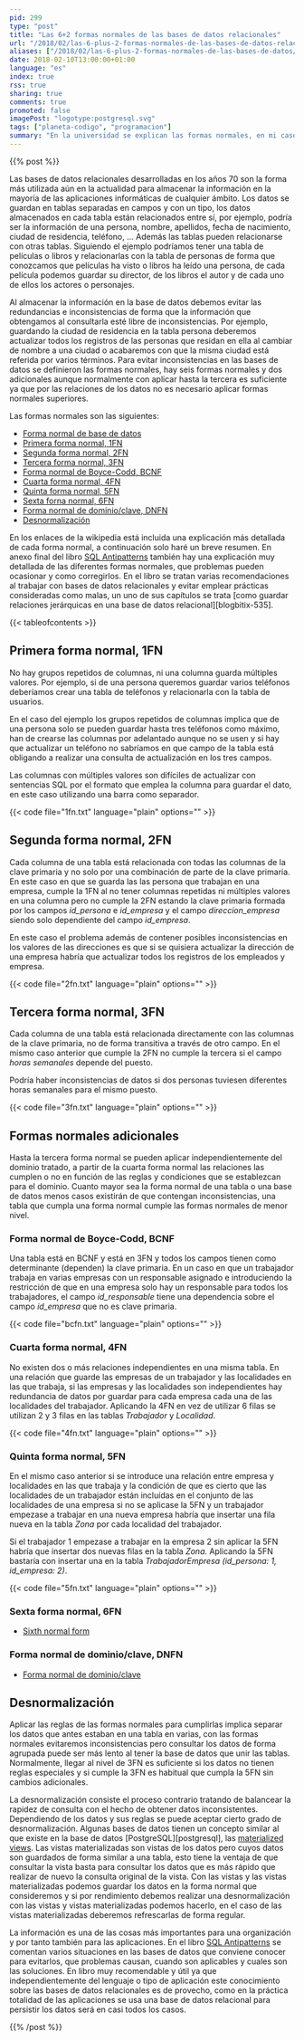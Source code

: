 ```yaml
---
pid: 299
type: "post"
title: "Las 6+2 formas normales de las bases de datos relacionales"
url: "/2018/02/las-6-plus-2-formas-normales-de-las-bases-de-datos-relacionales/"
aliases: ["/2018/02/las-6-plus-2-formas-normales-de-las-bases-de-datos/"]
date: 2018-02-10T13:00:00+01:00
language: "es"
index: true
rss: true
sharing: true
comments: true
promoted: false
imagePost: "logotype:postgresql.svg"
tags: ["planeta-codigo", "programacion"]
summary: "En la universidad se explican las formas normales, en mi caso que yo recuerde hasta la tercera forma normal. Conocer la tercera forma normal suele ser suficiente pero en la teoría existe hasta la sexta forma normal. Cumplir las formas normales evita redundancias e inconsistencias en los datos a costa de crear más tablas que en algunos consultas puede hacerlas lentas. El proceso contrario de la normalización es la desnormalización, puede producir inconsistencias pero los datos son más sencillos y en algunos casos más rápido de consultar."
---
```


{{% post %}}

Las bases de datos relacionales desarrolladas en los años 70 son la forma más utilizada aún en la actualidad para almacenar la información en la mayoría de las aplicaciones informáticas de cualquier ámbito. Los datos se guardan en tablas separadas en campos y con un tipo, los datos almacenados en cada tabla están relacionados entre sí, por ejemplo, podría ser la información de una persona, nombre, apellidos, fecha de nacimiento, ciudad de residencia, teléfono, ... Además las tablas pueden relacionarse con otras tablas. Siguiendo el ejemplo podríamos tener una tabla de películas o libros y relacionarlas con la tabla de personas de forma que conozcamos que películas ha visto o libros ha leído una persona, de cada película podemos guardar su director, de los libros el autor y de cada uno de ellos los actores o personajes.

Al almacenar la información en la base de datos debemos evitar las redundancias e inconsistencias de forma que la información que obtengamos al consultarla esté libre de inconsistencias. Por ejemplo, guardando la ciudad de residencia en la tabla persona deberemos actualizar todos los registros de las personas que residan en ella al cambiar de nombre a una ciudad o acabaremos con que la misma ciudad está referida por varios términos. Para evitar inconsistencias en las bases de datos se definieron las formas normales, hay seis formas normales y dos adicionales aunque normalmente con aplicar hasta la tercera es suficiente ya que por las relaciones de los datos no es necesario aplicar formas normales superiores.

Las formas normales son las siguientes:

* [Forma normal de base de datos](https://es.wikipedia.org/wiki/Forma_normal_(base_de_datos))
* [Primera forma normal, 1FN](https://es.wikipedia.org/wiki/1NF)
* [Segunda forma normal, 2FN](https://es.wikipedia.org/wiki/2NF)
* [Tercera forma normal, 3FN](https://es.wikipedia.org/wiki/3NF)
* [Forma normal de Boyce-Codd, BCNF](https://es.wikipedia.org/wiki/BCNF)
* [Cuarta forma normal, 4FN](https://es.wikipedia.org/wiki/4NF)
* [Quinta forma normal, 5FN](https://es.wikipedia.org/wiki/5NF)
* [Sexta forna normal, 6FN](https://en.wikipedia.org/wiki/Sixth_normal_form)
* [Forma normal de dominio/clave, DNFN](https://es.wikipedia.org/wiki/DKNF)
* [Desnormalización](https://es.wikipedia.org/wiki/Denormalizaci%C3%B3n_(base_de_datos))

En los enlaces de la wikipedia está incluida una explicación más detallada de cada forma normal, a continuación solo haré un breve resumen. En anexo final del libro [SQL Antipatterns](https://amzn.to/2G2oRN1) también hay una explicación muy detallada de las diferentes formas normales, que problemas pueden ocasionar y como corregirlos. En el libro se tratan varias recomendaciones al trabajar con bases de datos relacionales y evitar emplear prácticas consideradas como malas, un uno de sus capítulos se trata [como guardar relaciones jerárquicas en una base de datos relacional][blogbitix-535].

{{< tableofcontents >}}

## Primera forma normal, 1FN

No hay grupos repetidos de columnas, ni una columna guarda múltiples valores. Por ejemplo, si de una persona queremos guardar varios teléfonos deberíamos crear una tabla de teléfonos y relacionarla con la tabla de usuarios.

En el caso del ejemplo los grupos repetidos de columnas implica que de una persona solo se pueden guardar hasta tres teléfonos como máximo, han de crearse las columnas por adelantado aunque no se usen y si hay que actualizar un teléfono no sabríamos en que campo de la tabla está obligando a realizar una consulta de actualización en los tres campos.

Las columnas con múltiples valores son difíciles de actualizar con sentencias SQL por el formato que emplea la columna para guardar el dato, en este caso utilizando una barra como separador.

{{< code file="1fn.txt" language="plain" options="" >}}

## Segunda forma normal, 2FN

Cada columna de una tabla está relacionada con todas las columnas de la clave primaria y no solo por una combinación de parte de la clave primaria. En este caso en que se guarda las las persona que trabajan en una empresa, cumple la 1FN al no tener columnas repetidas ni múltiples valores en una columna pero no cumple la 2FN estando la clave primaria formada por los campos _id\_persona_ e _id\_empresa_ y el campo _direccion\_empresa_ siendo solo dependiente del campo _id\_empresa_.

En este caso el problema además de contener posibles inconsistencias en los valores de las direcciones es que si se quisiera actualizar la dirección de una empresa habría que actualizar todos los registros de los empleados y empresa.

{{< code file="2fn.txt" language="plain" options="" >}}

## Tercera forma normal, 3FN

Cada columna de una tabla está relacionada directamente con las columnas de la clave primaria, no de forma transitiva a través de otro campo. En el mismo caso anterior que cumple la 2FN no cumple la tercera si el campo _horas semanales_ depende del puesto.

Podría haber inconsistencias de datos si dos personas tuviesen diferentes horas semanales para el mismo puesto.

{{< code file="3fn.txt" language="plain" options="" >}}

## Formas normales adicionales

Hasta la tercera forma normal se pueden aplicar independientemente del dominio tratado, a partir de la cuarta forma normal las relaciones las cumplen o no en función de las reglas y condiciones que se establezcan para el dominio. Cuanto mayor sea la forma normal de una tabla o una base de datos menos casos existirán de que contengan inconsistencias, una tabla que cumpla una forma normal cumple las formas normales de menor nivel.

### Forma normal de Boyce-Codd, BCNF

Una tabla está en BCNF y está en 3FN y todos los campos tienen como determinante (dependen) la clave primaria. En un caso en que un trabajador trabaja en varias empresas con un responsable asignado e introduciendo la restricción de que en una empresa solo hay un responsable para todos los trabajadores, el campo _id\_responsable_ tiene una dependencia sobre el campo _id\_empresa_ que no es clave primaria.

{{< code file="bcfn.txt" language="plain" options="" >}}
 
### Cuarta forma normal, 4FN

No existen dos o más relaciones independientes en una misma tabla. En una relación que guarde las empresas de un trabajador y las localidades en las que trabaja, si las empresas y las localidades son independientes hay redundancia de datos por guardar para cada empresa cada una de las localidades del trabajador. Aplicando la 4FN en vez de utilizar 6 filas se utilizan 2 y 3 filas en las tablas _Trabajador_ y _Localidad_.

{{< code file="4fn.txt" language="plain" options="" >}}

### Quinta forma normal, 5FN

En el mismo caso anterior si se introduce una relación entre empresa y localidades en las que trabaja y la condición de que es cierto que las localidades de un trabajador están incluídas en el conjunto de las localidades de una empresa si no se aplicase la 5FN y un trabajador empezase a trabajar en una nueva empresa habría que insertar una fila nueva en la tabla _Zona_ por cada localidad del trabajador.

Si el trabajador 1 empezase a trabajar en la empresa 2 sin aplicar la 5FN habría que insertar dos nuevas filas en la tabla _Zona_. Aplicando la 5FN bastaría con insertar una en la tabla _TrabajadorEmpresa (id_persona: 1, id_empresa: 2)_.

{{< code file="5fn.txt" language="plain" options="" >}}

### Sexta forma normal, 6FN

* [Sixth normal form](https://en.wikipedia.org/wiki/Sixth_normal_form)

### Forma normal de dominio/clave, DNFN

* [Forma normal de dominio/clave](https://es.wikipedia.org/wiki/Forma_normal_de_dominio/clave)

## Desnormalización

Aplicar las reglas de las formas normales para cumplirlas implica separar los datos que antes estaban en una tabla en varias, con las formas normales evitaremos inconsistencias pero consultar los datos de forma agrupada puede ser más lento al tener la base de datos que unir las tablas. Normalmente, llegar al nivel de 3FN es suficiente si los datos no tienen reglas especiales y si cumple la 3FN es habitual que cumpla la 5FN sin cambios adicionales.

La desnormalización consiste el proceso contrario tratando de balancear la rapidez de consulta con el hecho de obtener datos inconsistentes. Dependiendo de los datos y sus reglas se puede aceptar cierto grado de desnormalización. Algunas bases de datos tienen un concepto similar al que existe en la base de datos [PostgreSQL][postgresql], las [materialized views](https://www.postgresql.org/docs/current/static/rules-materializedviews.html). Las vistas materializadas son vistas de los datos pero cuyos datos son guardados de forma similar a una tabla, esto tiene la ventaja de que consultar la vista basta para consultar los datos que es más rápido que realizar de nuevo la consulta original de la vista. Con las vistas y las vistas materializadas podemos guardar los datos en la forma normal que consideremos y si por rendimiento debemos realizar una desnormalización con las vistas y vistas materializadas podemos hacerlo, en el caso de las vistas materializadas deberemos refrescarlas de forma regular.

La información es una de las cosas más importantes para una organización y por tanto también para las aplicaciones. En el libro [SQL Antipatterns](http://amzn.to/2G2oRN1) se comentan varios situaciones en las bases de datos que conviene conocer para evitarlos, que problemas causan, cuando son aplicables y cuales son las soluciones. En libro muy recomendable y útil ya que independientemente del lenguaje o tipo de aplicación este conocimiento sobre las bases de datos relacionales es de provecho, como en la práctica totalidad de las aplicaciones se usa una base de datos relacional para persistir los datos será en casi todos los casos.

{{% /post %}}
